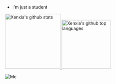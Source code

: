 - I'm just a student

<a href="https://github.com/Xenxia">
  <img height="180px" src="https://github-readme-stats.vercel.app/api?username=Xenxia&show_icons=true&theme=merko&count_private=true" alt="Xenxia's github stats" />
  <img height="160px" src="https://github-readme-stats.vercel.app/api/top-langs/?username=Xenxia&theme=merko&layout=compact" alt="Xenxia's github top languages" />
</a>
<br/>

![Me](https://img.shields.io/badge/Me-2.0-brightgreen?style=flat)
